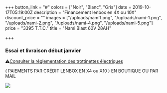 +++
button_link = "#"
colors = ["Noir", "Blanc", "Gris"]
date = 2019-10-17T05:19:00Z
description = "Financement lenbox en 4X ou 10X"
discount_price = ""
images = ["/uploads/nami1.png", "/uploads/nami-1.png", "/uploads/nami-2.png", "/uploads/nami-4.png", "/uploads/nami-5.png"]
price = "3395 T.T.C."
title = "Nami Blast 60V 28AH"

+++
### Essai et livraison début janvier

⚠️[Consulter la réglementation des trottinettes électriques](https://app.forestry.io/sites/brejmxxqbsbeig/body-media//uploads/reglementation.pdf)

( PAIEMENTS PAR CRÉDIT LENBOX EN X4 ou X10 ) EN BOUTIQUE OU PAR MAIL

![](/uploads/sans-titre-6.png)